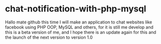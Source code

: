 # chat-notification-with-php-mysql
Hallo mate github this time I will make an application to chat websites like facebook using PHP OOP, MySQL and others, for it is still me develop and this is a beta version of me, and I hope there is an update again for this and the launch of the next version to version 1.0
